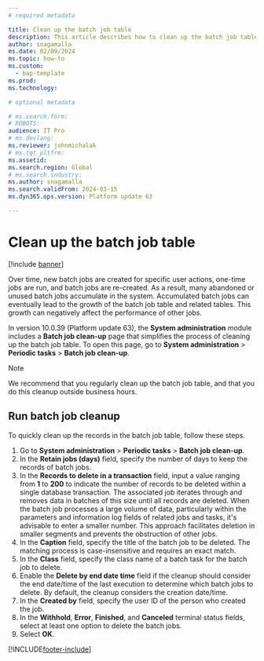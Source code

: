 ```yaml
---
# required metadata

title: Clean up the batch job table
description: This article describes how to clean up the batch job table.
author: snagamalla
ms.date: 02/09/2024
ms.topic: how-to
ms.custom: 
  - bap-template
ms.prod: 
ms.technology: 

# optional metadata

# ms.search.form: 
# ROBOTS: 
audience: IT Pro
# ms.devlang: 
ms.reviewer: johnmichalak
# ms.tgt_pltfrm: 
ms.assetid:
ms.search.region: Global
# ms.search.industry: 
ms.author: snagamalla
ms.search.validFrom: 2024-03-15
ms.dyn365.ops.version: Platform update 63

---
```


# Clean up the batch job table

[!include [banner](../includes/banner.md)]

Over time, new batch jobs are created for specific user actions, one-time jobs are run, and batch jobs are re-created. As a result, many abandoned or unused batch jobs accumulate in the system. Accumulated batch jobs can eventually lead to the growth of the batch job table and related tables. This growth can negatively affect the performance of other jobs.

In version 10.0.39 (Platform update 63), the **System administration** module includes a **Batch job clean-up** page that simplifies the process of cleaning up the batch job table. To open this page, go to **System administration** \> **Periodic tasks** \> **Batch job clean-up**.

> [!NOTE]
> We recommend that you regularly clean up the batch job table, and that you do this cleanup outside business hours.

## Run batch job cleanup

To quickly clean up the records in the batch job table, follow these steps.

1. Go to **System administration** \> **Periodic tasks** \> **Batch job clean-up**.
1. In the **Retain jobs (days)** field, specify the number of days to keep the records of batch jobs.
1. In the **Records to delete in a transaction** field, input a value ranging from **1** to **200** to indicate the number of records to be deleted within a single database transaction. The associated job iterates through and removes data in batches of this size until all records are deleted. When the batch job processes a large volume of data, particularly within the parameters and information log fields of related jobs and tasks, it's advisable to enter a smaller number. This approach facilitates deletion in smaller segments and prevents the obstruction of other jobs.
1. In the **Caption** field, specify the title of the batch job to be deleted. The matching process is case-insensitive and requires an exact match.
1. In the **Class** field, specify the class name of a batch task for the batch job to delete.
1. Enable the **Delete by end date time** field if the cleanup should consider the end date/time of the last execution to determine which batch jobs to delete. By default, the cleanup considers the creation date/time.
1. In the **Created by** field, specify the user ID of the person who created the job.
1. In the **Withhold**, **Error**, **Finished**, and **Canceled** terminal status fields, select at least one option to delete the batch jobs.
1. Select **OK**.

[!INCLUDE[footer-include](../../../includes/footer-banner.md)]
